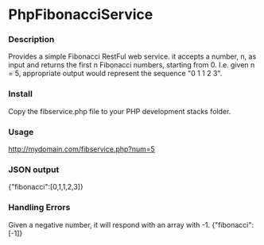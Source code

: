 # PhpFibonacciService

### Description ###

Provides a simple Fibonacci RestFul web service. it accepts a number, n, as input and returns the first n Fibonacci numbers, starting from 0. I.e. given n = 5, appropriate output would represent the sequence "0 1 1 2 3".

### Install ###

Copy the fibservice.php file to your PHP development stacks folder.

### Usage ###

http://mydomain.com/fibservice.php?num=5

### JSON output ###

{"fibonacci":[0,1,1,2,3]}

###  Handling Errors 

Given a negative number, it will respond with an array with -1.
{"fibonacci":[-1]}




